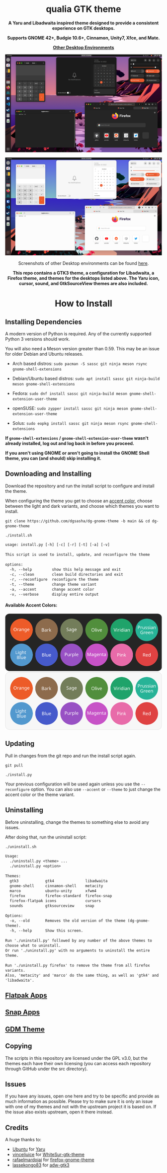 <div align="center">

# qualia GTK theme
**A Yaru and Libadwaita inspired theme designed to provide a consistent experience on GTK desktops.**

**Supports GNOME 42+, Budgie 10.6+, Cinnamon, Unity7, Xfce, and Mate.**

**[Other Desktop Environments](.github/OTHER.md#other-desktop-environments)**

![Screenshot of the dark theme](.github/images/dark.png)

![Screenshot of the light theme](.github/images/light.png)

Screenshots of other Desktop environments can be found [here](.github/SCREENSHOTS.md).

**This repo contains a GTK3 theme, a configuration for Libadwaita, a Firefox theme, and themes for the desktops listed above. The Yaru icon, cursor, sound, and GtkSourceView themes are also included.**

# How to Install

</div>

## Installing Dependencies

A modern version of Python is required. Any of the currently supported Python 3 versions should work.

You will also need a Meson version greater than 0.59. This may be an issue for older Debian and Ubuntu releases.

- Arch based distros: `sudo pacman -S sassc git ninja meson rsync gnome-shell-extensions`

- Debian/Ubuntu based distros: `sudo apt install sassc git ninja-build meson gnome-shell-extensions`

- Fedora: `sudo dnf install sassc git ninja-build meson gnome-shell-extension-user-theme`

- openSUSE: `sudo zypper install sassc git ninja meson gnome-shell-extension-user-theme`

- Solus: `sudo eopkg install sassc git ninja meson rsync gnome-shell-extensions`

**If `gnome-shell-extensions` / `gnome-shell-extension-user-theme` wasn't already installed, log out and log back in before you proceed.**

**If you aren't using GNOME or aren't going to install the GNOME Shell theme, you can (and should) skip installing it.**

## Downloading and Installing
Download the repository and run the install script to configure and install the theme.

When configuring the theme you get to choose an [accent color](#available-accent-colors), choose between the light and dark variants, and choose which themes you want to install.
```
git clone https://github.com/dgsasha/dg-gnome-theme -b main && cd dg-gnome-theme
```
```
./install.sh
```
```
usage: install.py [-h] [-c] [-r] [-t] [-a] [-v]

This script is used to install, update, and reconfigure the theme

options:
  -h, --help         show this help message and exit
  -c, --clean        clean build directories and exit
  -r, --reconfigure  reconfigure the theme
  -t, --theme        change theme variant
  -a, --accent       change accent color
  -v, --verbose      display entire output
```

#### Available Accent Colors:
![Accent Colors](.github/images/accents-dark.svg#gh-dark-mode-only)
![Accent Colors](.github/images/accents-light.svg#gh-light-mode-only)

## Updating
Pull in changes from the git repo and run the install script again.
```
git pull
```
```
./install.py
```

Your previous configuration will be used again unless you use the `--reconfigure` option. You can also use `--accent` or `--theme` to just change the accent color or the theme variant.

## Uninstalling
Before uninstalling, change the themes to something else to avoid any issues. 

After doing that, run the uninstall script:
```
./uninstall.sh
```
```
Usage:
  ./uninstall.py <theme> ...
  ./uninstall.py <option> 

Themes:
  gtk3            gtk4              libadwaita
  gnome-shell     cinnamon-shell    metacity
  marco           ubuntu-unity      xfwm4
  firefox         firefox-standard  firefox-snap
  firefox-flatpak icons             cursors
  sounds          gtksourceview     snap

Options:
  -o, --old       Removes the old version of the theme (dg-gnome-theme).
  -h, --help      Show this screen.

Run './uninstall.py' followed by any number of the above themes to choose what to uninstall.
Or run './uninstall.py' with no arguments to uninstall the entire theme.

Run './uninstall.py firefox' to remove the theme from all firefox variants.
Also, 'metacity' and 'marco' do the same thing, as well as 'gtk4' and 'libadwaita'.
```

## [Flatpak Apps](.github/OTHER.md#flatpak-apps)

## [Snap Apps](.github/OTHER.md#snap-apps)

## [GDM Theme](.github/OTHER.md#gdm-theme)

## Copying
The scripts in this repository are licensed under the GPL v3.0, but the themes each have their own licensing (you can access each repository through GitHub under the src directory).

## Issues
If you have any issues, open one here and try to be specific and provide as much information as possible. Please try to make sure it is only an issue with one of my themes and not with the upstream project it is based on. If the issue also exists upstream, open it there instead.

## Credits
A huge thanks to:
- [Ubuntu](https://ubuntu.com/) for [Yaru](https://github.com/ubuntu/yaru)
- [vinceliuice](https://github.com/vinceliuice) for [WhiteSur-gtk-theme](https://github.com/vinceliuice/WhiteSur-gtk-theme)
- [rafaelmardojai](https://github.com/rafaelmardojai) for [firefox-gnome-theme](https://github.com/rafaelmardojai/firefox-gnome-theme)
- [lassekongo83](https://github.com/lassekongo83) for [adw-gtk3](https://github.com/lassekongo83/adw-gtk3)
